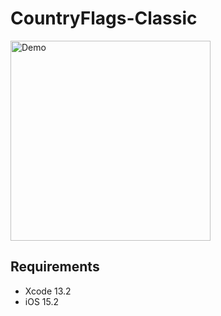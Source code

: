 # CountryFlags-Classic

<img src="Documentation/demo.gif" alt="Demo" width="320" />

## Requirements

* Xcode 13.2
* iOS 15.2
